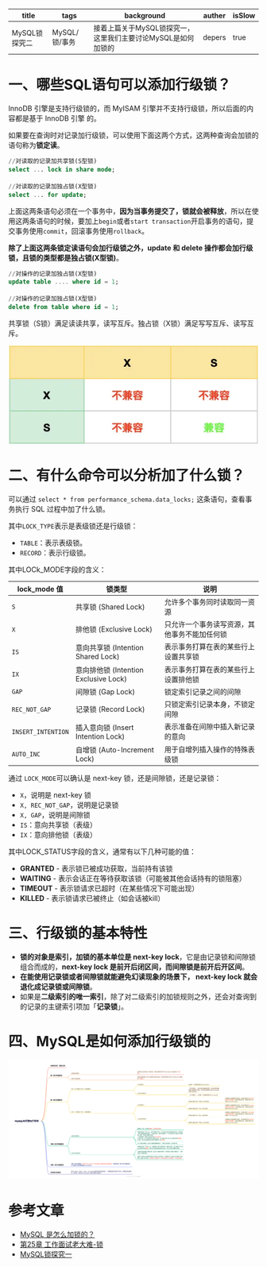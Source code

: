| title         | tags          | background                                                   | auther | isSlow |
| ------------- | ------------- | ------------------------------------------------------------ | ------ | ------ |
| MySQL锁探究二 | MySQL/锁/事务 | 接着上篇关于MySQL锁探究一，这里我们主要讨论MySQL是如何加锁的 | depers | true   |

# 一、哪些SQL语句可以添加行级锁？

InnoDB 引擎是支持行级锁的，而 MyISAM 引擎并不支持行级锁，所以后面的内容都是基于 InnoDB 引擎 的。

如果要在查询时对记录加行级锁，可以使用下面这两个方式，这两种查询会加锁的语句称为**锁定读**。

```sql
//对读取的记录加共享锁(S型锁)
select ... lock in share mode;

//对读取的记录加独占锁(X型锁)
select ... for update;
```

上面这两条语句必须在一个事务中，**因为当事务提交了，锁就会被释放**，所以在使用这两条语句的时候，要加上`begin`或者`start transaction`开启事务的语句，提交事务使用`commit`，回滚事务使用`rollback`。

**除了上面这两条锁定读语句会加行级锁之外，update 和 delete 操作都会加行级锁，且锁的类型都是独占锁(X型锁)**。

```sql
//对操作的记录加独占锁(X型锁)
update table .... where id = 1;

//对操作的记录加独占锁(X型锁)
delete from table where id = 1;
```

共享锁（S锁）满足读读共享，读写互斥。独占锁（X锁）满足写写互斥、读写互斥。

![](../../assert/x锁和s锁.webp)

# 二、有什么命令可以分析加了什么锁？

可以通过 `select * from performance_schema.data_locks;` 这条语句，查看事务执行 SQL 过程中加了什么锁。

其中`LOCK_TYPE`表示是表级锁还是行级锁：

* `TABLE`：表示表级锁。
* `RECORD`：表示行级锁。

其中LOCk_MODE字段的含义：

| lock_mode 值       | 锁类型                                | 说明                                         |
| ------------------ | ------------------------------------- | -------------------------------------------- |
| `S`                | 共享锁 (Shared Lock)                  | 允许多个事务同时读取同一资源                 |
| `X`                | 排他锁 (Exclusive Lock)               | 只允许一个事务读写资源，其他事务不能加任何锁 |
| `IS`               | 意向共享锁 (Intention Shared Lock)    | 表示事务打算在表的某些行上设置共享锁         |
| `IX`               | 意向排他锁 (Intention Exclusive Lock) | 表示事务打算在表的某些行上设置排他锁         |
| `GAP`              | 间隙锁 (Gap Lock)                     | 锁定索引记录之间的间隙                       |
| `REC_NOT_GAP`      | 记录锁 (Record Lock)                  | 只锁定索引记录本身，不锁定间隙               |
| `INSERT_INTENTION` | 插入意向锁 (Insert Intention Lock)    | 表示准备在间隙中插入新记录的意向             |
| `AUTO_INC`         | 自增锁 (Auto-Increment Lock)          | 用于自增列插入操作的特殊表级锁               |

通过 `LOCK_MODE`可以确认是 next-key 锁，还是间隙锁，还是记录锁：

- `X`，说明是 next-key 锁
- `X, REC_NOT_GAP`，说明是记录锁
- `X, GAP`，说明是间隙锁
- `IS`：意向共享锁（表级）
- `IX`：意向排他锁（表级）

其中LOCK_STATUS字段的含义，通常有以下几种可能的值：

* **GRANTED** - 表示锁已被成功获取，当前持有该锁
* **WAITING** - 表示会话正在等待获取该锁（可能被其他会话持有的锁阻塞）
* **TIMEOUT** - 表示锁请求已超时（在某些情况下可能出现）
* **KILLED** - 表示锁请求已被终止（如会话被kill）

# 三、行级锁的基本特性

* **锁的对象是索引，加锁的基本单位是 next-key lock**，它是由记录锁和间隙锁组合而成的，**next-key lock 是前开后闭区间，而间隙锁是前开后开区间**。
* **在能使用记录锁或者间隙锁就能避免幻读现象的场景下， next-key lock 就会退化成记录锁或间隙锁**。
* 如果是**二级索引的唯一索引**，除了对二级索引的加锁规则之外，还会对查询到的记录的主键索引项加「**记录锁**」。

# 四、MySQL是如何添加行级锁的

![](../../assert/MySQL如何添加行级锁.png)

# 参考文章

* [MySQL 是怎么加锁的？](https://xiaolincoding.com/mysql/lock/how_to_lock.html)
* [第25章 工作面试老大难-锁](https://relph1119.github.io/mysql-learning-notes/#/mysql/25-%E5%B7%A5%E4%BD%9C%E9%9D%A2%E8%AF%95%E8%80%81%E5%A4%A7%E9%9A%BE-%E9%94%81)
* [MySQL锁探究一](http://www.bravedawn.cn/details.html?aid=8499)